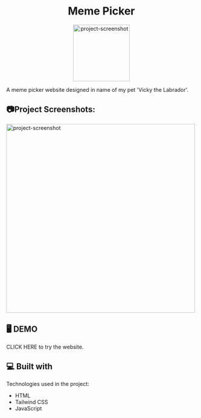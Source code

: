 <h1 align="center">Meme Picker</h1>

<p align="center"><img src="https://github.com/JoelVStan/Meme-Picker/assets/101164781/a378ec20-f60d-414b-a626-7c5708d718e4" alt="project-screenshot" align="center" height=150></p>

<p id="description">A meme picker website designed in name of my pet 'Vicky the Labrador'.</p>

<h2>📷Project Screenshots:</h2>

<img src="https://github.com/JoelVStan/Meme-Picker/assets/101164781/4444969b-ed35-4ce4-9c59-82bbe99d00e0" alt="project-screenshot" height=500>

<h2>🖥 DEMO</h2>

CLICK HERE to try the website.
  
<h2>💻 Built with</h2>

Technologies used in the project:

*   HTML
*   Tailwind CSS
*   JavaScript

